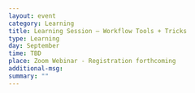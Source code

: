 ```yaml
---
layout: event
category: Learning
title: Learning Session – Workflow Tools + Tricks
type: Learning
day: September
time: TBD
place: Zoom Webinar - Registration forthcoming
additional-msg:
summary: ""
---
```

